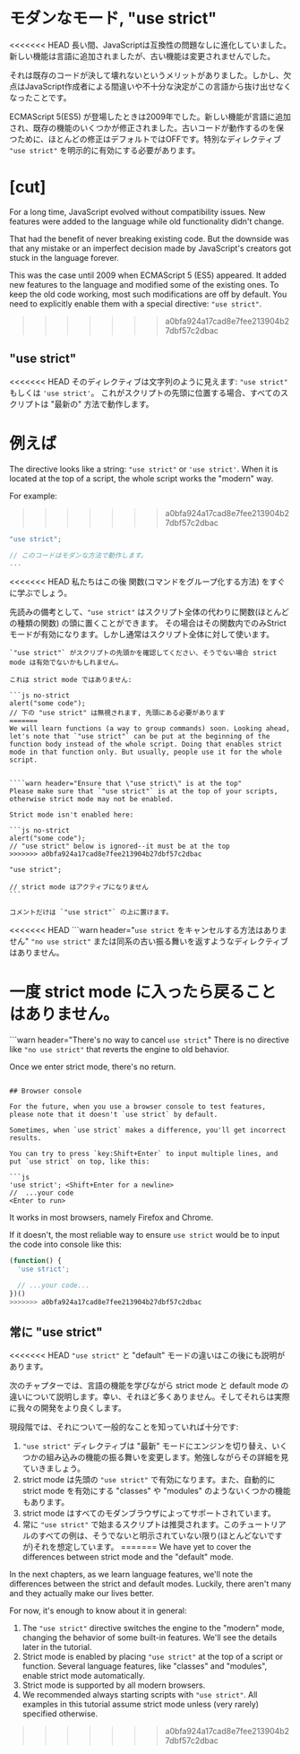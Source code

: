 # モダンなモード, "use strict"

<<<<<<< HEAD
長い間、JavaScriptは互換性の問題なしに進化していました。新しい機能は言語に追加されましたが、古い機能は変更されませんでした。

それは既存のコードが決して壊れないというメリットがありました。しかし、欠点はJavaScript作成者による間違いや不十分な決定がこの言語から抜け出せなくなったことです。

ECMAScript 5(ES5) が登場したときは2009年でした。新しい機能が言語に追加され、既存の機能のいくつかが修正されました。古いコードが動作するのを保つために、ほとんどの修正はデフォルトではOFFです。特別なディレクティブ `"use strict"` を明示的に有効にする必要があります。

[cut]
=======
For a long time, JavaScript evolved without compatibility issues. New features were added to the language while old functionality didn't change.

That had the benefit of never breaking existing code. But the downside was that any mistake or an imperfect decision made by JavaScript's creators got stuck in the language forever.

This was the case until 2009 when ECMAScript 5 (ES5) appeared. It added new features to the language and modified some of the existing ones. To keep the old code working, most such modifications are off by default. You need to explicitly enable them with a special directive: `"use strict"`.
>>>>>>> a0bfa924a17cad8e7fee213904b27dbf57c2dbac

## "use strict" 

<<<<<<< HEAD
そのディレクティブは文字列のように見えます: `"use strict"` もしくは `'use strict'`。 これがスクリプトの先頭に位置する場合、すべてのスクリプトは "最新の" 方法で動作します。

例えば
=======
The directive looks like a string: `"use strict"` or `'use strict'`. When it is located at the top of a script, the whole script works the "modern" way.

For example:
>>>>>>> a0bfa924a17cad8e7fee213904b27dbf57c2dbac

```js
"use strict";

// このコードはモダンな方法で動作します。
...
```

<<<<<<< HEAD
私たちはこの後 関数(コマンドをグループ化する方法) をすぐに学ぶでしょう。

先読みの備考として、`"use strict"` はスクリプト全体の代わりに関数(ほとんどの種類の関数) の頭に置くことができます。
その場合はその関数内でのみStrictモードが有効になります。しかし通常はスクリプト全体に対して使います。


````warn header="\"use strict\" が先頭にあることを保証してください"
`"use strict"` がスクリプトの先頭かを確認してください、そうでない場合 strict mode は有効でないかもしれません。

これは strict mode ではありません:

```js no-strict
alert("some code");
// 下の "use strict" は無視されます, 先頭にある必要があります
=======
We will learn functions (a way to group commands) soon. Looking ahead, let's note that `"use strict"` can be put at the beginning of the function body instead of the whole script. Doing that enables strict mode in that function only. But usually, people use it for the whole script.


````warn header="Ensure that \"use strict\" is at the top"
Please make sure that `"use strict"` is at the top of your scripts, otherwise strict mode may not be enabled.

Strict mode isn't enabled here:

```js no-strict
alert("some code");
// "use strict" below is ignored--it must be at the top
>>>>>>> a0bfa924a17cad8e7fee213904b27dbf57c2dbac

"use strict";

// strict mode はアクティブになりません
```

コメントだけは `"use strict"` の上に置けます。
````

<<<<<<< HEAD
```warn header="`use strict` をキャンセルする方法はありません"
`"no use strict"` または同系の古い振る舞いを返すようなディレクティブはありません。

一度 strict mode に入ったら戻ることはありません。
=======
```warn header="There's no way to cancel `use strict`"
There is no directive like `"no use strict"` that reverts the engine to old behavior.

Once we enter strict mode, there's no return.
```

## Browser console

For the future, when you use a browser console to test features, please note that it doesn't `use strict` by default.

Sometimes, when `use strict` makes a difference, you'll get incorrect results.

You can try to press `key:Shift+Enter` to input multiple lines, and put `use strict` on top, like this:

```js
'use strict'; <Shift+Enter for a newline>
//  ...your code
<Enter to run>
```

It works in most browsers, namely Firefox and Chrome.

If it doesn't, the most reliable way to ensure `use strict` would be to input the code into console like this:

```js
(function() {
  'use strict';

  // ...your code...
})()
>>>>>>> a0bfa924a17cad8e7fee213904b27dbf57c2dbac
```

## 常に "use strict" 

<<<<<<< HEAD
`"use strict"` と "default" モードの違いはこの後にも説明があります。

次のチャプターでは、言語の機能を学びながら strict mode と default mode の違いについて説明します。幸い、それほど多くありません。そしてそれらは実際に我々の開発をより良くします。

現段階では、それについて一般的なことを知っていれば十分です:

1. `"use strict"` ディレクティブは "最新" モードにエンジンを切り替え、いくつかの組み込みの機能の振る舞いを変更します。勉強しながらその詳細を見ていきましょう。
2. strict mode は先頭の `"use strict"` で有効になります。また、自動的に strict mode を有効にする "classes" や "modules" のようないくつかの機能もあります。
3. strict mode はすべてのモダンブラウザによってサポートされています。
4. 常に `"use strict"` で始まるスクリプトは推奨されます。このチュートリアルのすべての例は、そうでないと明示されていない限り(ほとんどないですが)それを想定しています。
=======
We have yet to cover the differences between strict mode and the "default" mode.

In the next chapters, as we learn language features, we'll note the differences between the strict and default modes. Luckily, there aren't many and they actually make our lives better.

For now, it's enough to know about it in general:

1. The `"use strict"` directive switches the engine to the "modern" mode, changing the behavior of some built-in features. We'll see the details later in the tutorial.
2. Strict mode is enabled by placing `"use strict"` at the top of a script or function. Several language features, like "classes" and "modules", enable strict mode automatically.
3. Strict mode is supported by all modern browsers.
4. We recommended always starting scripts with `"use strict"`. All examples in this tutorial assume strict mode unless (very rarely) specified otherwise.
>>>>>>> a0bfa924a17cad8e7fee213904b27dbf57c2dbac
